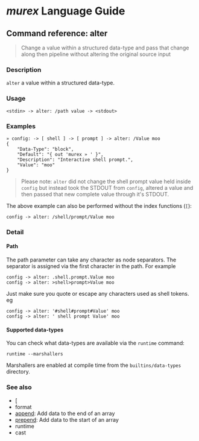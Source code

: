# _murex_ Language Guide

## Command reference: alter

> Change a value within a structured data-type and pass that change along then
pipeline without altering the original source input

### Description

`alter` a value within a structured data-type.

### Usage

    <stdin> -> alter: /path value -> <stdout>

### Examples

    » config: -> [ shell ] -> [ prompt ] -> alter: /Value moo
    {
        "Data-Type": "block",
        "Default": "{ out 'murex » ' }",
        "Description": "Interactive shell prompt.",
        "Value": "moo"
    }

> Please note: `alter` did not change the shell prompt value held inside `config`
but instead took the STDOUT from `config`, altered a value and then passed that
new complete value through it's STDOUT.

The above example can also be performed without the index functions (`[`):

    config -> alter: /shell/prompt/Value moo

### Detail

#### Path

The path parameter can take any character as node separators. The separator is
assigned via the first character in the path. For example

    config -> alter: .shell.prompt.Value moo
    config -> alter: >shell>prompt>Value moo

Just make sure you quote or escape any characters used as shell tokens. eg

    config -> alter: '#shell#prompt#Value' moo
    config -> alter: ' shell prompt Value' moo

#### Supported data-types

You can check what data-types are available via the `runtime` command:

    runtime --marshallers

Marshallers are enabled at compile time from the `builtins/data-types` directory.

### See also

* [
* format
* [append](append.md): Add data to the end of an array
* [prepend](prepend.md): Add data to the start of an array
* runtime
* cast
